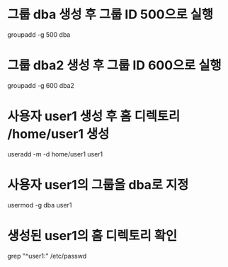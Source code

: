 # 그룹 dba 생성 후 그룹 ID 500으로 실행
groupadd -g 500 dba

# 그룹 dba2 생성 후 그룹 ID 600으로 실행
groupadd -g 600 dba2

# 사용자 user1 생성 후 홈 디렉토리 /home/user1 생성
useradd -m -d home/user1 user1

# 사용자 user1의 그룹을 dba로 지정
usermod -g dba user1

# 생성된 user1의 홈 디렉토리 확인
grep "^user1:" /etc/passwd

